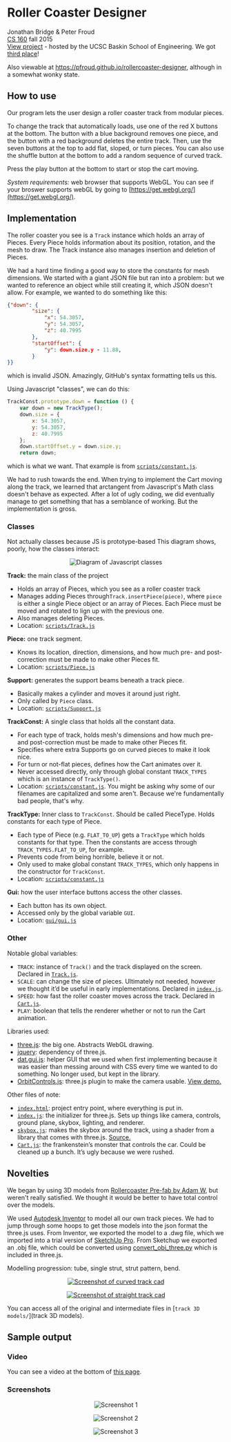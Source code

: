# Roller Coaster Designer

Jonathan Bridge & Peter Froud  
[CS 160](https://courses.soe.ucsc.edu/courses/cmps160) fall 2015  
[View project](https://classes.soe.ucsc.edu/cmps160/Spring15/projects/pfroud/index.html) - hosted by the UCSC Baskin School of Engineering. We got [third place](https://classes.soe.ucsc.edu/cmps160/Spring15/projects/)!

Also viewable at https://pfroud.github.io/rollercoaster-designer, although in a somewhat wonky state.

## How to use

Our program lets the user design a roller coaster track from modular pieces.

To change the track that automatically loads, use one of the red X buttons at the bottom. The button with a blue background removes one piece, and the button with a red background deletes the entire track. Then, use the seven buttons at the top to add flat, sloped, or turn pieces. You can also use the shuffle button at the bottom to add a random sequence of curved track.

Press the play button at the bottom to start or stop the cart moving.

*System requirements:* web browser that supports WebGL. You can see if your broswer supports webGL by going to [https://get.webgl.org/](https://get.webgl.org/).

## Implementation

The roller coaster you see is a `Track` instance which holds an array of Pieces. Every Piece holds information about its position, rotation, and the mesh to draw. The Track instance also manages insertion and deletion of Pieces.


We had a hard time finding a good way to store the constants for mesh dimensions. We started with a giant JSON file but ran into a problem: but we wanted to reference an object while still creating it, which JSON doesn't allow. For example, we wanted to do something like this:
```json
{"down": {
		"size": {
			"x": 54.3057,
			"y": 54.3057,
			"z": 40.7995
		},
		"startOffset": {
			"y": down.size.y - 11.88,
		}
}}
```
which is invalid JSON. Amazingly, GitHub's syntax formatting tells us this.

Using Javascript "classes", we can do this:
```js
TrackConst.prototype.down = function () {
    var down = new TrackType();
    down.size = {
        x: 54.3057,
        y: 54.3057,
        z: 40.7995
    };
    down.startOffset.y = down.size.y;
    return down;
```
which is what we want. That example is from [`scripts/constant.js`](https://github.com/pfroud/160final/blob/8b9c44b7cbe9e4658099069ed0aa6550d92613d4/scripts/constant.js#L241-L273).


We had to rush towards the end. When trying to implement the Cart moving along the track, we learned that arctangent from Javascript's Math class doesn't behave as expected. After a lot of ugly coding, we did eventually manage to get something that has a semblance of working. But the implementation is gross.


### Classes

Not actually classes because JS is prototype-based This diagram shows, poorly, how the classes interact:

<p align="center">
<img src="images-for-readme/classes-diagram.PNG?raw=true" alt="Diagram of Javascript classes">
</p>

**Track:** the main class of the project

-  Holds an array of Pieces, which you see as a roller coaster track
- Manages adding Pieces through`Track.insertPiece(piece)`, where `piece` is either a single Piece object or an array of Pieces.  Each Piece must be moved and rotated to lign up with the previous one.
- Also manages deleting Pieces.
- Location: [`scripts/Track.js`](scripts/Track.js)


**Piece:** one track segment.

- Knows its location, direction, dimensions, and how much pre- and post-correction must be made to make other Pieces fit.
- Location: [`scripts/Piece.js`](scripts/Piece.js)

**Support:** generates the support beams beneath a track piece.

- Basically makes a cylinder and moves it around just right.
- Only called by `Piece` class. 
- Location: [`scripts/Support.js`](scripts/Support.js)


**TrackConst:** A single class that holds all the constant data.

- For each type of track, holds mesh's dimensions and how much pre- and post-correction must be made to make other Pieces fit.
- Specifies where extra Supports go on curved pieces to make it look nice.
- For turn or not-flat pieces, defines how the Cart animates over it.
- Never accessed directly, only through global constant `TRACK_TYPES` which is an instance of `TrackType()`.
- Location: [`scripts/constant.js`](scripts/constant.js). You might be asking why some of our filenames are capitalized and some aren't. Because we're fundamentally bad people, that's why.

**TrackType:**  Inner class to `TrackConst`.  Should be called PieceType. Holds constants for each type of Piece.

- Each type of Piece (e.g. `FLAT_TO_UP`) gets a `TrackType` which holds constants for that type. Then the constants are access through `TRACK_TYPES.FLAT_TO_UP`, for example.
- Prevents code from being horrible, believe it or not.
- Only used to make global constant `TRACK_TYPES`, which only happens in the constructor for `TrackConst`.
- Location: [`scripts/constant.js`](scripts/constant.js)

**Gui:** how the user interface buttons access the other classes.

- Each button has its own object.
- Accessed only by the global variable `GUI`.
- Location: [`gui/gui.js`](gui/gui.js)

### Other

Notable global variables:

- `TRACK`: instance of `Track()` and the track displayed on the screen. Declared in [`Track.js`](https://github.com/pfroud/160final/blob/8b9c44b7cbe9e4658099069ed0aa6550d92613d4/scripts/Track.js#L4).
- `SCALE`: can change the size of pieces. Ultimately not needed, however we thought it’d be useful in early implementations. Declared in [`index.js`](https://github.com/pfroud/160final/blob/8b9c44b7cbe9e4658099069ed0aa6550d92613d4/scripts/index.js#L2).
- `SPEED`: how fast the roller coaster moves across the track. Declared in [`Cart.js`](https://github.com/pfroud/160final/blob/8b9c44b7cbe9e4658099069ed0aa6550d92613d4/scripts/Cart.js#L5).
- `PLAY`: boolean that tells the renderer whether or not to run the Cart animation.

Libraries used:

- [three.js](http://threejs.org/): the big one. Abstracts WebGL drawing.
- [jquery](https://jquery.com/): dependency of three.js.
- [dat.gui.js](https://github.com/dataarts/dat.gui): helper GUI that we used when first implementing because it was easier than messing around with CSS every time we wanted to do something. No longer used, but kept in the library.
- [OrbitControls.js](http://threejs.org/examples/js/controls/OrbitControls.js): three.js plugin to make the camera usable. [View demo.](http://threejs.org/examples/#misc_controls_orbit)

Other files of note:

- [`index.html`](index.html): project entry point, where everything is put in.
- [`index.js`](scripts/index.js): the initializer for three.js. Sets up things like camera, controls, ground plane, skybox, lighting, and renderer.
- [`skybox.js`](scripts/skybox.js): makes the skybox around the track, using a shader from a library that comes with three.js. [Source.](http://blog.romanliutikov.com/post/58705840698/skybox-and-environment-map-in-three-js)
- [`Cart.js`](scripts/Cart.js): the frankenstein’s monster that controls the car. Could be cleaned up a bunch. It’s ugly because we were rushed.

## Novelties

We began by using 3D models from [Rollercoaster Pre-fab by Adam W](https://3dwarehouse.sketchup.com/collection.html?id=e0bf9bb1c154d8095c9ed170ce1aefed), but weren't really satisfied. We thought it would be better to have total control over the models.

We used [Autodesk Inventor](http://www.autodesk.com/products/inventor/overview) to model all our own track pieces. We had to jump through some hoops to get those models into the json format the three.js uses. From Inventor, we exported the model to a .dwg file, which we imported into a trial version of [SketchUp Pro](http://www.sketchup.com/). From Sketchup we exported an .obj file, which could be converted using [convert_obj_three.py](https://github.com/mrdoob/three.js/blob/master/utils/converters/obj/convert_obj_three.py) which is included in three.js.

Modelling progression: tube, single strut, strut pattern, bend.

<p align="center">
<a href="images-for-readme/cad-screenshot-curve-track.png?raw=true"><img src="images-for-readme/cad-screenshot-curve-track.png?raw=true" alt="Screenshot of curved track cad"></a>
</p>
<p align="center">
<a href="images-for-readme/cad-screenshot-straight-track.png?raw=true"><img src="images-for-readme/cad-screenshot-straight-track.png?raw=true" alt="Screenshot of straight track cad"></a>
</p>

You can access all of the original and intermediate files in [`track 3D models/`](track 3D models).

## Sample output

### Video

You can see a video at the bottom of [this page](https://classes.soe.ucsc.edu/cmps160/Spring15/projects/pfroud/report/index.html).

### Screenshots


<p align="center">
<img src="images-for-readme/screenshot1.jpg?raw=true" alt="Screenshot 1">
</p>
<p align="center">
<img src="images-for-readme/screenshot2.jpg?raw=true" alt="Screenshot 2">
</p>
<p align="center">
<img src="images-for-readme/screenshot3.jpg?raw=true" alt="Screenshot 3">
</p>

